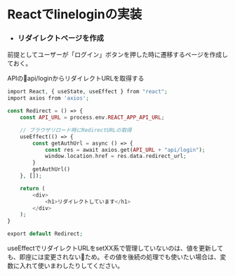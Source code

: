 # **Reactでlineloginの実装**
* ### **リダイレクトページを作成**
前提としてユーザーが「ログイン」ボタンを押した時に遷移するページを作成しておく。

APIのapi/loginからリダイレクトURLを取得する
```php
import React, { useState, useEffect } from "react";
import axios from 'axios';

const Redirect = () => {
    const API_URL = process.env.REACT_APP_API_URL;

    // ブラウザリロード時にRedirectURLの取得
    useEffect(() => {
        const getAuthUrl = async () => {
            const res = await axios.get(API_URL + "api/login");
            window.location.href = res.data.redirect_url;
        }
        getAuthUrl()
    }, []);

    return (
        <div>
            <h1>リダイレクトしています</h1>
        </div>
    );
}

export default Redirect;

```
useEffectでリダイレクトURLをsetXX系で管理していないのは、値を更新しても、即座には変更されないため。その値を後続の処理でも使いたい場合は、変数に入れて使いまわしたりしてください。